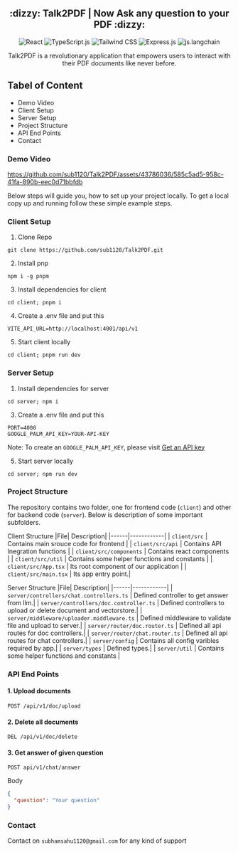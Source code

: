 <div align="center">
  <br>
  <h2> :dizzy: Talk2PDF | Now Ask any question to your PDF :dizzy:</h2>
  
![React](https://img.shields.io/badge/react-%2320232a.svg?style=for-the-badge&logo=react&logoColor=%2361DAFB)
![TypeScript.js](https://img.shields.io/badge/TypeScript-007ACC?style=for-the-badge&logo=typescript&logoColor=white)
![Tailwind CSS](https://img.shields.io/badge/Tailwind_CSS-38B2AC?style=for-the-badge&logo=tailwind-css&logoColor=white)
![Express.js](https://img.shields.io/badge/Express%20js-000000?style=for-the-badge&logo=express&logoColor=white)
![js.langchain](https://img.shields.io/badge/langchain%20js-000000?style=for-the-badge&logo=reactjs&logoColor=white)

  <p>Talk2PDF is a revolutionary application that empowers users to interact with their PDF documents like never before.</p>
</div>


## Tabel of Content
- Demo Video 
- Client Setup
- Server Setup
- Project Structure
- API End Points
- Contact

### Demo Video

https://github.com/sub1120/Talk2PDF/assets/43786036/585c5ad5-958c-41fa-890b-eec0d71bbfdb

Below steps will guide you, how to set up your project locally. To get a local copy up and running follow these simple example steps.

### Client Setup

1. Clone Repo
```
git clone https://github.com/sub1120/Talk2PDF.git
```

2. Install pnp
```
npm i -g pnpm
```

3. Install dependencies for client
```
cd client; pnpm i
```

4. Create a .env file and put this
```
VITE_API_URL=http://localhost:4001/api/v1
```

5. Start client locally
```
cd client; pnpm run dev
```

### Server Setup

1. Install dependencies for server
```
cd server; npm i
```

3. Create a .env file and put this
```
PORT=4000
GOOGLE_PALM_API_KEY=YOUR-API-KEY
```

Note: To create an `GOOGLE_PALM_API_KEY`, please visit [Get an API key](https://developers.generativeai.google/tutorials/setup)

5. Start server locally
```
cd server; npm run dev
```

### Project Structure
The repository contains two folder, one for frontend code (`client`) and other for backend code (`server`). Below is description of some important subfolders.

Client Structure
|File| Description|
|------|------------|
| `client/src` | Contains main srouce code for frontend |
| `client/src/api` | Contains API Inegration functions |
| `client/src/components` | Contains react components |
| `client/src/util` | Contains some helper functions and constants |
| `client/src/App.tsx` | Its root component of our application |
| `client/src/main.tsx` | Its app entry point.|

Server Structure
|File| Description|
|------|------------|
| `server/controllers/chat.controllers.ts` | Defined controller to get answer from llm.|
| `server/controllers/doc.controller.ts` | Defined controllers to upload or delete document and vectorstore.|
| `server/middleware/uploader.middleware.ts` | Defined middleware to validate file and upload to server.|
| `server/router/doc.router.ts` | Defined all api routes for doc controllers.|
| `server/router/chat.router.ts` | Defined all api routes for chat controllers.|
| `server/config` | Contains all config varibles required by app.|
| `server/types` | Defined types.|
| `server/util` | Contains some helper functions and constants |
















### API End Points 

#### 1. Upload documents

```
POST /api/v1/doc/upload
```

#### 2. Delete all documents

```
DEL /api/v1/doc/delete
```

#### 3. Get answer of given question

```
POST api/v1/chat/answer
```

Body

```JSON
{
  "question": "Your question"
}
```

### Contact
Contact on `subhamsahu1120@gmail.com` for any kind of support
